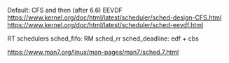 Default: CFS and then (after 6.6) EEVDF
https://www.kernel.org/doc/html/latest/scheduler/sched-design-CFS.html
https://www.kernel.org/doc/html/latest/scheduler/sched-eevdf.html

RT schedulers
sched_fifo: RM
sched_rr
sched_deadline: edf + cbs

https://www.man7.org/linux/man-pages/man7/sched.7.html
